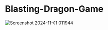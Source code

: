 # Blasting-Dragon-Game


![Screenshot 2024-11-01 011944](https://github.com/user-attachments/assets/20f6f60a-7e84-4e33-8e44-e318f1c258da)
